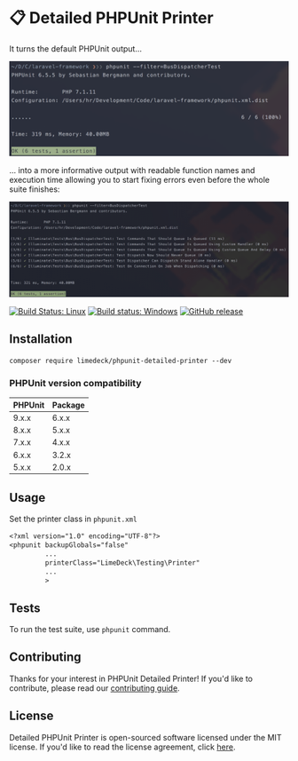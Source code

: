 # 📋 Detailed PHPUnit Printer

It turns the default PHPUnit output...

![default-printer](./screenshots/phpunit-default.png "Default PHPUnit output.")

... into a more informative output with readable function names and execution time allowing you to start fixing errors even before the whole suite finishes:

![detailed-printer](./screenshots/phpunit-pretty.png "PHPUnit output with this printer.")

[![Build Status: Linux](https://travis-ci.org/LimeDeck/phpunit-detailed-printer.svg?branch=master)](https://travis-ci.org/LimeDeck/phpunit-detailed-printer)
[![Build status: Windows](https://ci.appveyor.com/api/projects/status/656nmj6oxbnq4sri/branch/master?svg=true)](https://ci.appveyor.com/project/HRcc/phpunit-detailed-printer/branch/master)
[![GitHub release](https://img.shields.io/github/release/LimeDeck/phpunit-detailed-printer.svg)](https://github.com/limedeck/phpunit-detailed-printer)

## Installation

```
composer require limedeck/phpunit-detailed-printer --dev
```

### PHPUnit version compatibility

 PHPUnit  | Package
:---------|:----------
 9.x.x    | 6.x.x
 8.x.x    | 5.x.x
 7.x.x    | 4.x.x
 6.x.x    | 3.2.x
 5.x.x    | 2.0.x


## Usage

Set the printer class in `phpunit.xml`

```
<?xml version="1.0" encoding="UTF-8"?>
<phpunit backupGlobals="false"
         ...
         printerClass="LimeDeck\Testing\Printer"
         ...
         >
```

## Tests
To run the test suite, use `phpunit` command.

## Contributing
Thanks for your interest in PHPUnit Detailed Printer! If you'd like to contribute, please read our [contributing guide](CONTRIBUTING.md).

## License

Detailed PHPUnit Printer is open-sourced software licensed under the MIT license. If you'd like to read the license agreement, click [here](LICENSE).

